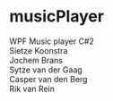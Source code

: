 # musicPlayer<br>
WPF Music player C#2<br>
Sietze Koonstra<br>
Jochem Brans<br>
Sytze van der Gaag<br>
Casper van den Berg<br>
Rik van Rein<br>
